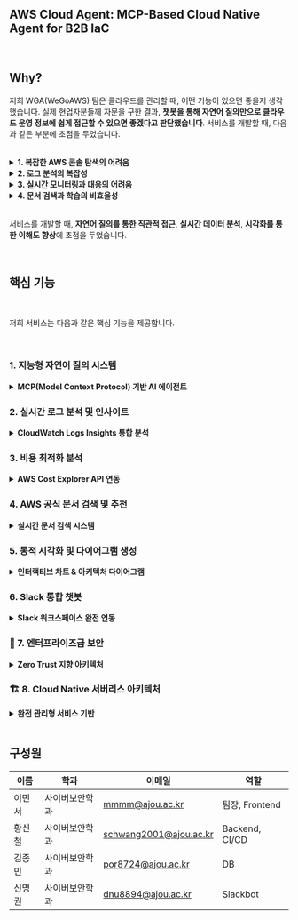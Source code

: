 ## AWS Cloud Agent: MCP-Based Cloud Native Agent for B2B IaC

</br>

## Why?
저희 WGA(WeGoAWS) 팀은 클라우드를 관리할 때, 어떤 기능이 있으면 좋을지 생각했습니다. 실제 현업자분들께 자문을 구한 결과, **챗봇을 통해 자연어 질의만으로 클라우드 운영 정보에 쉽게 접근할 수 있으면 좋겠다고 판단했습니다**. 서비스를 개발할 때, 다음과 같은 부분에 초점을 두었습니다.

</br>

<details> 
<summary><b>1. 복잡한 AWS 콘솔 탐색의 어려움</b></summary>

</br>

- 수많은 서비스와 메뉴 속에서 원하는 정보를 찾기 위해 여러 화면을 오가는 비효율성
- 각 서비스별로 다른 인터페이스로 인한 학습 비용 증가

</br>

</details>

<details> 
<summary><b>2. 로그 분석의 복잡성</b></summary>

</br>

- CloudTrail, GuardDuty 등 여러 서비스에 분산된 로그 데이터
- SQL 쿼리 작성 없이는 접근하기 어려운 Athena 기반 분석

</br>

</details>

<details> 
<summary><b>3. 실시간 모니터링과 대응의 어려움</b></summary>

</br>

- 분산된 CloudWatch 대시보드와 알람 확인의 복잡성
- 비용 분석과 최적화를 위한 데이터 수집의 번거로움

</br>

</details>

<details> 
<summary><b>4. 문서 검색과 학습의 비효율성</b></summary>

</br>

- 방대한 AWS 공식 문서에서 필요한 정보를 찾기 어려움
- 한국어로 번역된 최신 정보의 부족

</br>

</details>

</br>

서비스를 개발할 때, **자연어 질의를 통한 직관적 접근**, **실시간 데이터 분석**, **시각화를 통한 이해도 향상**에 초점을 두었습니다.

</br>

## 핵심 기능

</br>

저희 서비스는 다음과 같은 핵심 기능을 제공합니다.

</br>

### 1. 지능형 자연어 질의 시스템
<details>
<summary><b>MCP(Model Context Protocol) 기반 AI 에이전트</b></summary>
</br>

- **다중 AI 모델 지원**
 - Anthropic Claude 3.7 Sonnet (기본)
 - 사용자별 모델 선택 가능

- **고급 대화 처리**
 - 멀티턴 대화를 통한 문맥 이해
 - 세션 기반 대화 히스토리 관리
 - 복잡한 클라우드 운영 질문 해석

</br>
</details>

### 2. 실시간 로그 분석 및 인사이트
<details>
<summary><b>CloudWatch Logs Insights 통합 분석</b></summary>
</br>

- **통합 로그 분석**
 - CloudTrail, GuardDuty, Lambda 등 다양한 서비스 로그
 - 자동 쿼리 생성 (에러 분석, 성능 분석, 보안 분석)
 - 시간대별/사용자별/IP별 상세 분석

- **인텔리전트 패턴 탐지**
 - 에러 패턴 자동 분류 및 빈도 분석
 - 의심스러운 로그인 패턴 탐지
 - 성능 메트릭 추세 분석

</br>
</details>

### 3. 비용 최적화 분석
<details>
<summary><b>AWS Cost Explorer API 연동</b></summary>
</br>

- **다차원 비용 분석**
 - 일별/지역별/서비스별 상세 비용 분석
 - 인스턴스 타입별 비용 최적화 제안
 - 비용 급증 알림 및 트렌드 분석

- **시각적 비용 리포트**
 - 테이블 형태의 상세 비용 내역
 - 차트를 통한 비용 트렌드 시각화

</br>
</details>

### 4. AWS 공식 문서 검색 및 추천
<details>
<summary><b>실시간 문서 검색 시스템</b></summary>
</br>

- **지능형 문서 검색**
 - AWS 공식 문서 API 연동
 - 질문 맥락에 맞는 관련 문서 자동 추천
 - 페이지네이션을 통한 대용량 문서 처리

- **다국어 지원**
 - 한국어 자동 번역 및 요약 제공
 - 기술 용어 보존 및 정확한 번역

</br>
</details>

### 5. 동적 시각화 및 다이어그램 생성
<details>
<summary><b>인터랙티브 차트 & 아키텍처 다이어그램</b></summary>
</br>

- **15종류 차트 지원**
 - Line, Bar, Pie, Scatter, Area, Column 차트
 - Word Cloud, Radar, Histogram, Treemap
 - Dual-axes, Mind Map, Network Graph, Flow Diagram, Fishbone

- **AWS 아키텍처 다이어그램**
 - Python Diagrams 패키지 기반 자동 생성
 - AWS, K8s, On-premise 아키텍처 지원
 - 한글 폰트 자동 설정으로 완벽한 한국어 지원

</br>
</details>

### 6. Slack 통합 챗봇
<details>
<summary><b>Slack 워크스페이스 완전 연동</b></summary>
</br>

- **슬래시 명령어 지원**
 - `/models` 명령어로 AI 모델 선택
 - DM을 통한 대화 인터페이스 제공

- **고급 인터랙션**
 - Block Kit을 활용한 인터랙티브 UI
 - 버튼 클릭, 드롭다운 선택 지원
 - 대화 히스토리 기반 연속 질의

</br>
</details>

### 🔐 7. 엔터프라이즈급 보안
<details>
<summary><b>Zero Trust 지향 아키텍처</b></summary>
</br>

- **다층 보안 인증**
 - AWS Cognito 기반 사용자 인증
 - OAuth 2.0 / OpenID Connect 표준 준수
 - Slack과 AWS 계정 연동 인증

- **세밀한 권한 관리**
 - IAM 역할 기반 API 접근 제어
 - 리소스별 세분화된 권한 설정
 - CORS 정책을 통한 도메인 보안

</br>
</details>

### 🏗️ 8. Cloud Native 서버리스 아키텍처
<details>
<summary><b>완전 관리형 서비스 기반</b></summary>
</br>

- **서버리스 컴퓨팅**
 - AWS Lambda를 통한 마이크로서비스 아키텍처
 - API Gateway 기반 RESTful API 설계
 - Auto Scaling과 고가용성 보장

- **Infrastructure as Code**
 - CloudFormation을 통한 완전 자동화
 - 환경별(dev/test/prod) 스택 분리
 - 원클릭 배포 및 롤백 지원

- **데이터 저장소**
 - DynamoDB를 통한 NoSQL 데이터 관리
 - S3 기반 정적 웹 호스팅
 - Athena를 통한 데이터 레이크 분석

</br>
</details>

</br>

## 구성원

| 이름 | 학과 | 이메일 | 역할 |
| --- | --- | --- | --- |
| 이민서 | 사이버보안학과 | mmmm@ajou.ac.kr | 팀장, Frontend |
| 황신철 | 사이버보안학과 | schwang2001@ajou.ac.kr | Backend, CI/CD |
| 김종민 | 사이버보안학과 | por8724@ajou.ac.kr | DB |
| 신명권 | 사이버보안학과 | dnu8894@ajou.ac.kr | Slackbot |
